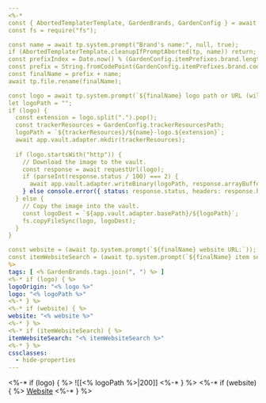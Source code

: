 ```yaml
---
<%-*
const { AbortedTemplaterTemplate, GardenBrands, GardenConfig } = await cJS();
const fs = require("fs");

const name = await tp.system.prompt("Brand's name:", null, true);
if (AbortedTemplaterTemplate.cleanupIfPromptAborted(tp, name)) return;
const prefixIndex = Date.now() % (GardenConfig.itemPrefixes.brand.length / 2);
const prefix = String.fromCodePoint(GardenConfig.itemPrefixes.brand.codePointAt(prefixIndex * 2));
const finalName = prefix + name;
await tp.file.rename(finalName);

const logo = await tp.system.prompt(`${finalName} logo path or URL (will be copied or downloaded):`);
let logoPath = "";
if (logo) {
  const extension = logo.split(".").pop();
  const trackerResources = GardenConfig.trackerResourcesPath;
  logoPath = `${trackerResources}/${name}-logo.${extension}`;
  await app.vault.adapter.mkdir(trackerResources);
  
  if (logo.startsWith("http")) {
    // Download the image to the vault.
    const response = await requestUrl(logo);
    if (parseInt(response.status / 100) === 2) {
      await app.vault.adapter.writeBinary(logoPath, response.arrayBuffer);
    } else console.error({ status: response.status, headers: response.headers, url: logo})
  } else {
    // Copy the image into the vault.
    const logoDest = `${app.vault.adapter.basePath}/${logoPath}`;
    fs.copyFileSync(logo, logoDest);
  }
}

const website = (await tp.system.prompt(`${finalName} website URL:`));
const itemWebsiteSearch = (await tp.system.prompt(`${finalName} item search URL; use \${name} for the URL encoded item name.`));
%>
tags: [ <% GardenBrands.tags.join(", ") %> ]
<%-* if (logo) { %>
logoOrigin: "<% logo %>"
logo: "<% logoPath %>"
<%-* } %>
<%-* if (website) { %>
website: "<% website %>"
<%-* } %>
<%-* if (itemWebsiteSearch) { %>
itemWebsiteSearch: "<% itemWebsiteSearch %>"
<%-* } %>
cssclasses:
  - hide-properties
---
```


<%-* if (logo) { %>
![[<% logoPath %>|200]]
<%-* } %>
<%-* if (website) { %>
[Website](<% website %>)
<%-* } %>
